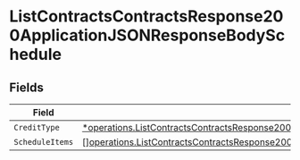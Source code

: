 # ListContractsContractsResponse200ApplicationJSONResponseBodySchedule


## Fields

| Field                                                                                                                                                                                                                                                      | Type                                                                                                                                                                                                                                                       | Required                                                                                                                                                                                                                                                   | Description                                                                                                                                                                                                                                                |
| ---------------------------------------------------------------------------------------------------------------------------------------------------------------------------------------------------------------------------------------------------------- | ---------------------------------------------------------------------------------------------------------------------------------------------------------------------------------------------------------------------------------------------------------- | ---------------------------------------------------------------------------------------------------------------------------------------------------------------------------------------------------------------------------------------------------------- | ---------------------------------------------------------------------------------------------------------------------------------------------------------------------------------------------------------------------------------------------------------- |
| `CreditType`                                                                                                                                                                                                                                               | [*operations.ListContractsContractsResponse200ApplicationJSONResponseBodyDataAmendmentsScheduledChargesCreditType](../../models/operations/listcontractscontractsresponse200applicationjsonresponsebodydataamendmentsscheduledchargescredittype.md)        | :heavy_minus_sign:                                                                                                                                                                                                                                         | N/A                                                                                                                                                                                                                                                        |
| `ScheduleItems`                                                                                                                                                                                                                                            | [][operations.ListContractsContractsResponse200ApplicationJSONResponseBodyDataAmendmentsScheduledChargesScheduleItems](../../models/operations/listcontractscontractsresponse200applicationjsonresponsebodydataamendmentsscheduledchargesscheduleitems.md) | :heavy_minus_sign:                                                                                                                                                                                                                                         | N/A                                                                                                                                                                                                                                                        |
